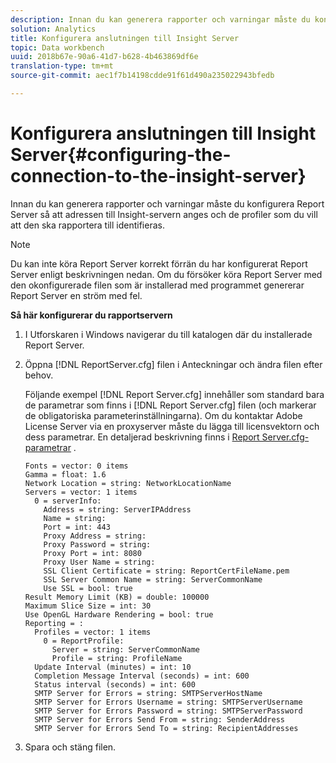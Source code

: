 ```yaml
---
description: Innan du kan generera rapporter och varningar måste du konfigurera Report Server så att adressen till Insight-servern anges och de profiler som du vill att den ska rapportera till identifieras.
solution: Analytics
title: Konfigurera anslutningen till Insight Server
topic: Data workbench
uuid: 2018b67e-90a6-41d7-b628-4b463869df6e
translation-type: tm+mt
source-git-commit: aec1f7b14198cdde91f61d490a235022943bfedb

---
```



# Konfigurera anslutningen till Insight Server{#configuring-the-connection-to-the-insight-server}

Innan du kan generera rapporter och varningar måste du konfigurera Report Server så att adressen till Insight-servern anges och de profiler som du vill att den ska rapportera till identifieras.

>[!NOTE]
>
>Du kan inte köra Report Server korrekt förrän du har konfigurerat Report Server enligt beskrivningen nedan. Om du försöker köra Report Server med den okonfigurerade filen som är installerad med programmet genererar Report Server en ström med fel.

**Så här konfigurerar du rapportservern**

1. I Utforskaren i Windows navigerar du till katalogen där du installerade Report Server.
1. Öppna [!DNL ReportServer.cfg] filen i Anteckningar och ändra filen efter behov.

   Följande exempel [!DNL Report Server.cfg] innehåller som standard bara de parametrar som finns i [!DNL Report Server.cfg] filen (och markerar de obligatoriska parameterinställningarna). Om du kontaktar Adobe License Server via en proxyserver måste du lägga till licensvektorn och dess parametrar. En detaljerad beskrivning finns i [Report Server.cfg-parametrar](../../../home/c-rpt-oview/c-rpt-param-ref/c-rpt-svr-param.md#concept-53359b328fd140d593c3f2fc0031be06) .

   ```
   Fonts = vector: 0 items
   Gamma = float: 1.6
   Network Location = string: NetworkLocationName
   Servers = vector: 1 items
     0 = serverInfo:
       Address = string: ServerIPAddress
       Name = string: 
       Port = int: 443
       Proxy Address = string:
       Proxy Password = string:
       Proxy Port = int: 8080
       Proxy User Name = string:
       SSL Client Certificate = string: ReportCertFileName.pem
       SSL Server Common Name = string: ServerCommonName
       Use SSL = bool: true
   Result Memory Limit (KB) = double: 100000
   Maximum Slice Size = int: 30
   Use OpenGL Hardware Rendering = bool: true
   Reporting = :
     Profiles = vector: 1 items
       0 = ReportProfile:
         Server = string: ServerCommonName
         Profile = string: ProfileName
     Update Interval (minutes) = int: 10
     Completion Message Interval (seconds) = int: 600
     Status interval (seconds) = int: 600
     SMTP Server for Errors = string: SMTPServerHostName
     SMTP Server for Errors Username = string: SMTPServerUsername
     SMTP Server for Errors Password = string: SMTPServerPassword
     SMTP Server for Errors Send From = string: SenderAddress
     SMTP Server for Errors Send To = string: RecipientAddresses
   ```

1. Spara och stäng filen.
